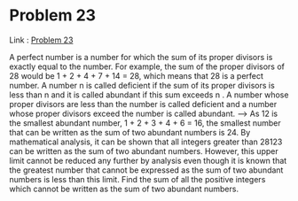 Problem 23
=======

Link : [Problem 23](http://projecteuler.net/problem=23 "Problem 23")
 
 A perfect number is a number for which the sum of its proper divisors is exactly equal to the number. For example, the sum of the proper divisors of 28 would be 1 + 2 + 4 + 7 + 14 = 28, which means that 28 is a perfect number. 
 A number  n  is called deficient if the sum of its proper divisors is less than  n  and it is called abundant if this sum exceeds  n . 
 A number whose proper divisors are less than the number is called deficient and a number whose proper divisors exceed the number is called abundant.  -->
 As 12 is the smallest abundant number, 1 + 2 + 3 + 4 + 6 = 16, the smallest number that can be written as the sum of two abundant numbers is 24. By mathematical analysis, it can be shown that all integers greater than 28123 can be written as the sum of two abundant numbers. However, this upper limit cannot be reduced any further by analysis even though it is known that the greatest number that cannot be expressed as the sum of two abundant numbers is less than this limit. 
 Find the sum of all the positive integers which cannot be written as the sum of two abundant numbers. 

  
